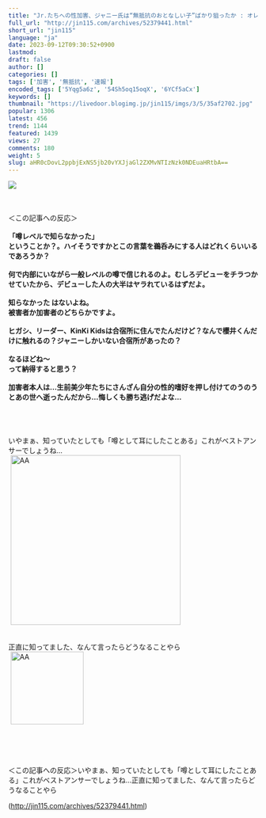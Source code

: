 ```yaml
---
title: "Jr.たちへの性加害、ジャニー氏は“無抵抗のおとなしい子”ばかり狙ったか : オレ的ゲーム速報＠刃"
full_url: "http://jin115.com/archives/52379441.html"
short_url: "jin115"
language: "ja"
date: 2023-09-12T09:30:52+0900
lastmod: 
draft: false
author: []
categories: []
tags: ['加害', '無抵抗', '速報']
encoded_tags: ['5Yqg5a6z', '54Sh5oq15oqX', '6YCf5aCx']
keywords: []
thumbnail: "https://livedoor.blogimg.jp/jin115/imgs/3/5/35af2702.jpg"
popular: 1306
latest: 456
trend: 1144
featured: 1439
views: 27
comments: 180
weight: 5
slug: aHR0cDovL2ppbjExNS5jb20vYXJjaGl2ZXMvNTIzNzk0NDEuaHRtbA==
---
```


![](https://livedoor.blogimg.jp/jin115/imgs/3/5/35af2702.jpg)

<div><a name='more'></a> <br> <br> ＜この記事への反応＞<br> <br> <b>「噂レベルで知らなかった」<br> ということか？。ハイそうですかとこの言葉を鵜呑みにする人はどれくらいいるであろうか？</b><br> <br> <b>何で内部にいながら一般レベルの噂で信じれるのよ。むしろデビューをチラつかせていたから、デビューした人の大半はヤラれているはずだよ。</b><br> <br> <b>知らなかった はないよね。<br> 被害者か加害者のどちらかですよ。</b><br> <br> <b>ヒガシ、リーダー、KinKi Kidsは合宿所に住んでたんだけど？なんで櫻井くんだけに触れるの？ジャニーしかいない合宿所があったの？</b><br> <br> <b>なるほどね〜<br> って納得すると思う？</b><br> <br> <b>加害者本人は…生前美少年たちにさんざん自分の性的嗜好を押し付けてのうのうとあの世へ逝ったんだから…悔しくも勝ち逃げだよな…</b><br> <br> <br> <br> <br> いやまぁ、知っていたとしても「噂として耳にしたことある」これがベストアンサーでしょうね…<br> <img src='https://livedoor.blogimg.jp/jin115/imgs/d/3/d3af80b4.gif' alt='AA' width='343' border='0' hspace='5' class='pict'><br> <br> <br> 正直に知ってました、なんて言ったらどうなることやら<br> <img src='https://livedoor.blogimg.jp/jin115/imgs/1/c/1c513cdc.gif' alt='AA' width='147' border='0' hspace='5' class='pict'><br> <br> <br> <br> <br> <p>＜この記事への反応＞いやまぁ、知っていたとしても「噂として耳にしたことある」これがベストアンサーでしょうね…正直に知ってました、なんて言ったらどうなることやら</p></div>

(http://jin115.com/archives/52379441.html)
